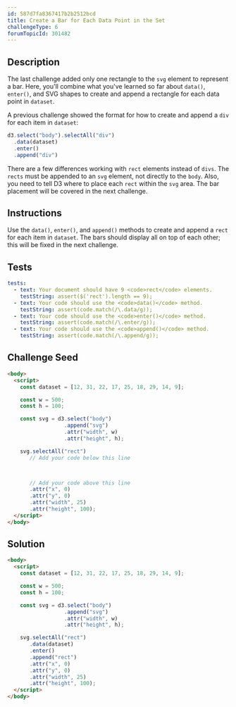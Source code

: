 ```yaml
---
id: 587d7fa8367417b2b2512bcd
title: Create a Bar for Each Data Point in the Set
challengeType: 6
forumTopicId: 301482
---
```


## Description

<section id='description'>

The last challenge added only one rectangle to the `svg` element to represent a bar. Here, you'll combine what you've learned so far about `data()`, `enter()`, and SVG shapes to create and append a rectangle for each data point in `dataset`.

A previous challenge showed the format for how to create and append a `div` for each item in `dataset`:

```js
d3.select("body").selectAll("div")
  .data(dataset)
  .enter()
  .append("div")
```

There are a few differences working with `rect` elements instead of `divs`. The `rects` must be appended to an `svg` element, not directly to the `body`. Also, you need to tell D3 where to place each `rect` within the `svg` area. The bar placement will be covered in the next challenge.

</section>

## Instructions

<section id='instructions'>

Use the `data()`, `enter()`, and `append()` methods to create and append a `rect` for each item in `dataset`. The bars should display all on top of each other; this will be fixed in the next challenge.

</section>

## Tests

<section id='tests'>

```yml
tests:
  - text: Your document should have 9 <code>rect</code> elements.
    testString: assert($('rect').length == 9);
  - text: Your code should use the <code>data()</code> method.
    testString: assert(code.match(/\.data/g));
  - text: Your code should use the <code>enter()</code> method.
    testString: assert(code.match(/\.enter/g));
  - text: Your code should use the <code>append()</code> method.
    testString: assert(code.match(/\.append/g));

```

</section>

## Challenge Seed

<section id='challengeSeed'>

<div id='html-seed'>

```html
<body>
  <script>
    const dataset = [12, 31, 22, 17, 25, 18, 29, 14, 9];

    const w = 500;
    const h = 100;

    const svg = d3.select("body")
                  .append("svg")
                  .attr("width", w)
                  .attr("height", h);

    svg.selectAll("rect")
       // Add your code below this line



       // Add your code above this line
       .attr("x", 0)
       .attr("y", 0)
       .attr("width", 25)
       .attr("height", 100);
  </script>
</body>
```

</div>

</section>

## Solution

<section id='solution'>

```html
<body>
  <script>
    const dataset = [12, 31, 22, 17, 25, 18, 29, 14, 9];

    const w = 500;
    const h = 100;

    const svg = d3.select("body")
                  .append("svg")
                  .attr("width", w)
                  .attr("height", h);

    svg.selectAll("rect")
       .data(dataset)
       .enter()
       .append("rect")
       .attr("x", 0)
       .attr("y", 0)
       .attr("width", 25)
       .attr("height", 100);
  </script>
</body>

```

</section>
